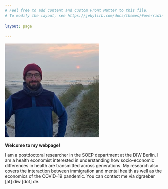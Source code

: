 ```yaml
---
# Feel free to add content and custom Front Matter to this file.
# To modify the layout, see https://jekyllrb.com/docs/themes/#overriding-theme-defaults

layout: page

---
```



<img src="/assets/profile.jpg" alt="Avatar" width="300"  class = "center"/>

 **Welcome to my webpage!**

 I am a postdoctoral researcher in the SOEP department at the DIW Berlin. I am a health economist interested in understanding how socio-economic differences in health are transmitted across generations. My research also covers the interaction between immigration and mental health as well as the economics of the COVID-19 pandemic. You can contact me via dgraeber [at] diw [dot] de.
